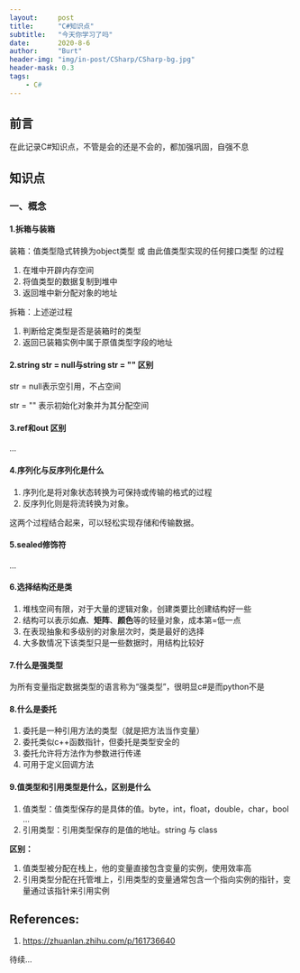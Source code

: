 ```yaml
---
layout:     post
title:      "C#知识点"
subtitle:   "今天你学习了吗"
date:       2020-8-6
author:     "Burt"
header-img: "img/in-post/CSharp/CSharp-bg.jpg"
header-mask: 0.3
tags:
    - C#
---
```







## 前言

在此记录C#知识点，不管是会的还是不会的，都加强巩固，自强不息





## 知识点

### 一、概念

#### 1.拆箱与装箱

装箱：值类型隐式转换为object类型 或 由此值类型实现的任何接口类型 的过程

1. 在堆中开辟内存空间
2. 将值类型的数据复制到堆中
3. 返回堆中新分配对象的地址

拆箱：上述逆过程

1. 判断给定类型是否是装箱时的类型
2. 返回已装箱实例中属于原值类型字段的地址

#### 2.string str = null与string str = "" 区别

str = null表示空引用，不占空间

str = ""   表示初始化对象并为其分配空间

#### 3.ref和out 区别

...

#### 4.序列化与反序列化是什么

1. 序列化是将对象状态转换为可保持或传输的格式的过程
2. 反序列化则是将流转换为对象。

这两个过程结合起来，可以轻松实现存储和传输数据。

#### 5.sealed修饰符

...

#### 6.选择结构还是类

1. 堆栈空间有限，对于大量的逻辑对象，创建类要比创建结构好一些
2. 结构可以表示如**点**、**矩阵**、**颜色**等的轻量对象，成本第=低一点
3. 在表现抽象和多级别的对象层次时，类是最好的选择
4. 大多数情况下该类型只是一些数据时，用结构比较好

#### 7.什么是强类型

为所有变量指定数据类型的语言称为“强类型”，很明显c#是而python不是

#### 8.什么是委托

1. 委托是一种引用方法的类型（就是把方法当作变量）
2. 委托类似c++函数指针，但委托是类型安全的
3. 委托允许将方法作为参数进行传递
4. 可用于定义回调方法

#### 9.值类型和引用类型是什么，区别是什么

1. 值类型：值类型保存的是具体的值。byte，int，float，double，char，bool ...
2. 引用类型：引用类型保存的是值的地址。string 与 class

**区别：**

1. 值类型被分配在栈上，他的变量直接包含变量的实例，使用效率高
2. 引用类型分配在托管堆上，引用类型的变量通常包含一个指向实例的指针，变量通过该指针来引用实例











## References:

1. <https://zhuanlan.zhihu.com/p/161736640>









待续...

